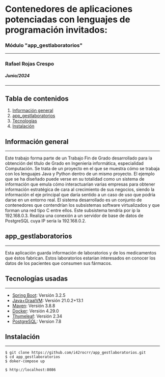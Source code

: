 # Contenedores de aplicaciones potenciadas con lenguajes de programación invitados:
### Módulo "app_gestlaboratorios"
***

### Rafael Rojas Crespo
#####  Junio/2024

***
## Tabla de contenidos
1. [Información general](#info-general)
2. [app_gestlaboratorios](#app_gestlaboratorios)
3. [Tecnologías](#tecnologías)
4. [Instalación](#instalación)


## Información general
***
Este trabajo forma parte de un Trabajo Fin de Grado desarrollado para la obtención del título de Grado en Ingeniería informática, especialidad Computación.
Se trata de un proyecto en el que se muestra cómo se trabaja con los lenguajes Java y Python dentro de un mismo proyecto.
El ejemplo que se ha diseñado puede verse en su totalidad como un sistema de información que emula cómo interactuarían varias empresas
para obtener información estratégica de cara al crecimiento de sus negocios, siendo la información el eje principal que daría sentido a un caso de uso
que podría darse en un entorno real.
El sistema desarrollado es un conjunto de contenedores que contendrían los subsistemas software virtualizados y que forman una red tipo C entre ellos.
Este subsistema tendría por ip la 192.168.0.3.
Realiza una conexión a un servidor de base de datos de PostgreSQL cuya IP sería la 192.168.0.2.

## app_gestlaboratorios
***
Esta aplicación guarda información de laboratorios y de los medicamentos
que éstos fabrican. Estos laboratorios estarían interesados en conocer los datos de los pacientes
que consumen sus fármacos.

## Tecnologías usadas
***
* [Spring Boot](https://example.com): Versión 3.2.5
* [Java+GraalVM](https://www.graalvm.org/): Versión 21.0.2+13.1
* [Maven](https://maven.apache.org/): Versión 3.8.8
* [Docker](https://www.docker.com/): Versión 4.29.0
* [Thymeleaf](www.thymeleaf.org): Versión 2.34
* [PostgreSQL](https://www.mysql.com/): Version 7.8


## Instalación
***
```
$ git clone https://github.com/i42rocrr/app_gestlaboratorios.git
$ cd app_gestlaboratorios
$ doker-compose up

$ http://localhost:8086
```
 